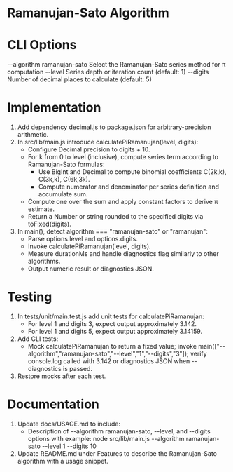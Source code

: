 # Ramanujan-Sato Algorithm

# CLI Options

--algorithm ramanujan-sato   Select the Ramanujan-Sato series method for π computation
--level <number>             Series depth or iteration count (default: 1)
--digits <number>            Number of decimal places to calculate (default: 5)

# Implementation

1. Add dependency decimal.js to package.json for arbitrary-precision arithmetic.
2. In src/lib/main.js introduce calculatePiRamanujan(level, digits):
   - Configure Decimal precision to digits + 10.
   - For k from 0 to level (inclusive), compute series term according to Ramanujan-Sato formulas:
     * Use BigInt and Decimal to compute binomial coefficients C(2k,k), C(3k,k), C(6k,3k).
     * Compute numerator and denominator per series definition and accumulate sum.
   - Compute one over the sum and apply constant factors to derive π estimate.
   - Return a Number or string rounded to the specified digits via toFixed(digits).
3. In main(), detect algorithm === "ramanujan-sato" or "ramanujan":
   - Parse options.level and options.digits.
   - Invoke calculatePiRamanujan(level, digits).
   - Measure durationMs and handle diagnostics flag similarly to other algorithms.
   - Output numeric result or diagnostics JSON.

# Testing

1. In tests/unit/main.test.js add unit tests for calculatePiRamanujan:
   - For level 1 and digits 3, expect output approximately 3.142.
   - For level 1 and digits 5, expect output approximately 3.14159.
2. Add CLI tests:
   - Mock calculatePiRamanujan to return a fixed value; invoke main(["--algorithm","ramanujan-sato","--level","1","--digits","3"]); verify console.log called with 3.142 or diagnostics JSON when --diagnostics is passed.
3. Restore mocks after each test.

# Documentation

1. Update docs/USAGE.md to include:
   - Description of --algorithm ramanujan-sato, --level, and --digits options with example:
     node src/lib/main.js --algorithm ramanujan-sato --level 1 --digits 10
2. Update README.md under Features to describe the Ramanujan-Sato algorithm with a usage snippet.
